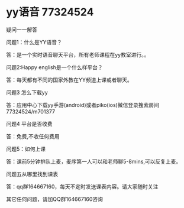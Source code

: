 # yy语音 77324524


疑问一一解答

问题1：什么是YY语音？

答：是一个实时语音聊天平台，所有老师课程在yy教室进行。。


问题2:Happy english是一个什么样平台？

答：每天都有不同的国家外教在YY频道上课或者聊天。

问题3 怎么下载yy

答：应用中心下载yy手游(android)或者piko(ios)微信登录搜索房间77324524/m701377


问题4 平台是否收费

答：免费,不收任何费用

问题5：如何上课

答：课前5分钟排队上麦，麦序第一人可以和老师聊5-8mins,可以反复上麦。

问题五从哪里找到课表

答：qq群164667160，每天不定时发送课表内容。请大家随时关注


其它任何问题，请加QQ群164667160咨询
